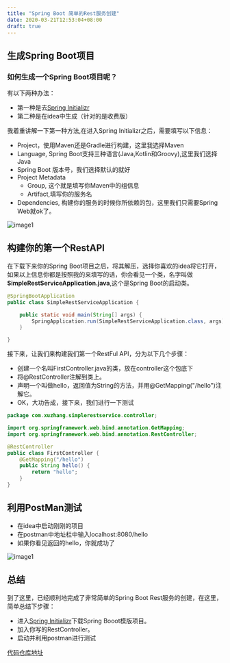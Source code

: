 ```yaml
---
title: "Spring Boot 简单的Rest服务创建"
date: 2020-03-21T12:53:04+08:00
draft: true
---
```


## 生成Spring Boot项目


### 如何生成一个Spring Boot项目呢？

有以下两种办法：
- 第一种是去[Spring Initializr](https://start.spring.io/)
- 第二种是在idea中生成（针对的是收费版）

我着重讲解一下第一种方法,在进入Spring Initializr之后，需要填写以下信息：
- Project，使用Maven还是Gradle进行构建，这里我选择Maven
- Language, Spring Boot支持三种语言(Java,Kotlin和Groovy),这里我们选择Java
- Spring Boot 版本号，我们选择默认的就好
- Project Metadata
    - Group, 这个就是填写你Maven中的组信息
    - Artifact,填写你的服务名
- Dependencies, 构建你的服务的时候你所依赖的包，这里我们只需要Spring Web就ok了。

![image1](/spring-boot-simple-rest-image-1.png)

## 构建你的第一个RestAPI

在下载下来你的Spring Boot项目之后，将其解压，选择你喜欢的idea将它打开，如果以上信息你都是按照我的来填写的话，你会看见一个类，名字叫做**SimpleRestServiceApplication.java**,这个是Spring Boot的启动类。
```java
@SpringBootApplication
public class SimpleRestServiceApplication {

	public static void main(String[] args) {
		SpringApplication.run(SimpleRestServiceApplication.class, args);
	}

}
```

接下来，让我们来构建我们第一个RestFul API，分为以下几个步骤：
- 创建一个名叫FirstController.java的类，放在controller这个包底下
- 将@RestController注解到类上。
- 声明一个叫做hello，返回值为String的方法，并用@GetMapping("/hello")注解它。
- OK，大功告成，接下来，我们进行一下测试

```java
package com.xuzhang.simplerestservice.controller;

import org.springframework.web.bind.annotation.GetMapping;
import org.springframework.web.bind.annotation.RestController;

@RestController
public class FirstController {
    @GetMapping("/hello")
    public String hello() {
        return "hello";
    }
}
```

## 利用PostMan测试

- 在idea中启动刚刚的项目
- 在postman中地址栏中输入localhost:8080/hello
- 如果你看见返回的hello，你就成功了

![image1](/spring-boot-simple-rest-image-2.png)

## 总结
到了这里，已经顺利地完成了非常简单的Spring Boot Rest服务的创建，在这里，简单总结下步骤：

- 进入[Spring Initializr](https://start.spring.io/)下载Spring Booot模版项目。
- 加入你写的RestController。
- 启动并利用postman进行测试

[代码仓库地址](https://github.com/xuzhang0636/spring-boot-simple-rest)